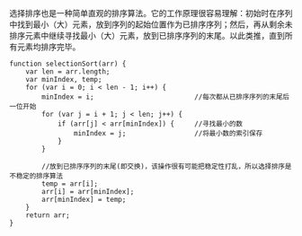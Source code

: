 选择排序也是一种简单直观的排序算法。它的工作原理很容易理解：初始时在序列中找到最小（大）元素，放到序列的起始位置作为已排序序列；然后，再从剩余未排序元素中继续寻找最小（大）元素，放到已排序序列的末尾。以此类推，直到所有元素均排序完毕。
  
    function selectionSort(arr) {
        var len = arr.length;
        var minIndex, temp;
        for (var i = 0; i < len - 1; i++) {
            minIndex = i;                         //每次都从已排序序列的末尾后一位开始
            for (var j = i + 1; j < len; j++) {
                if (arr[j] < arr[minIndex]) {     //寻找最小的数
                    minIndex = j;                 //将最小数的索引保存
                }
            }
                
            //放到已排序序列的末尾(即交换)，该操作很有可能把稳定性打乱，所以选择排序是不稳定的排序算法
            temp = arr[i];
            arr[i] = arr[minIndex];
            arr[minIndex] = temp;
        }
        return arr;
    }